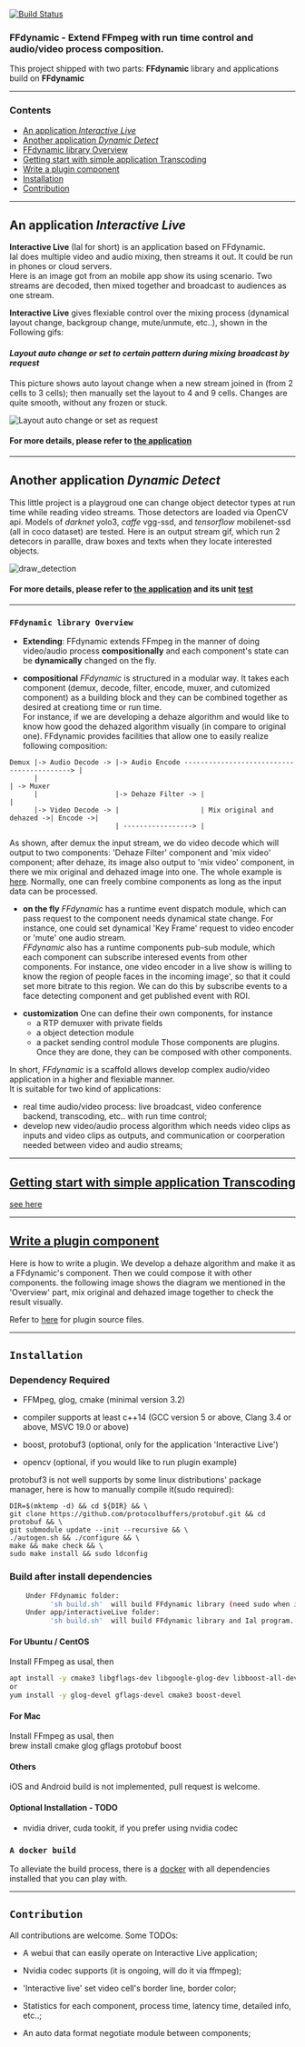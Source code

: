 [![Build Status](https://www.travis-ci.org/Xingtao/FFdynamic.svg?branch=master)](https://travis-ci.org/Xingtao/FFdynamic)

### FFdynamic - Extend FFmpeg with run time control and audio/video process composition.

This project shipped with two parts: **FFdynamic** library and applications build on **FFdynamic**

------------
### Contents
- [An application *Interactive Live*](#an-application-interactive-live)
- [Another application *Dynamic Detect*](#another-application-dynamic-detect)
- [FFdynamic library Overview](#ffdynamic-library-overview)
- [Getting start with simple application Transcoding](#getting-start-with-simple-application-transcoding)
- [Write a plugin component](#write-a-plugin-component)
- [Installation](#installation)
- [Contribution](#contribution)

-----------
## An application *Interactive Live*

**Interactive Live** (Ial for short) is an application based on FFdynamic.  
Ial does multiple video and audio mixing, then streams it out. It could be run in phones or cloud servers.  
Here is an image got from an mobile app show its using scenario. Two streams are decoded, then mixed together and broadcast to audiences as one stream.

**Interactive Live** gives flexiable control over the mixing process (dynamical layout change, backgroup change, mute/unmute, etc..), shown in the Following gifs:

#### *Layout auto change or set to certain pattern during mixing broadcast by request*
This picture shows auto layout change when a new stream joined in (from 2 cells to 3 cells); then manually set the layout to 4 and 9 cells. Changes are quite smooth, without any frozen or stuck.

![Layout auto change or set as request](asset/layoutChange.gif)

#### For more details, please refer to [the application](apps/interactiveLive/README.md)

-----------
## Another application *Dynamic Detect*

This little project is a playgroud one can change object detector types at run time while reading video streams. Those detectors are loaded via OpenCV api. Models of *darknet* yolo3, *caffe* vgg-ssd, and *tensorflow* mobilenet-ssd (all in coco dataset) are tested. Here is an output stream gif, which run 2 detecors in parallle, draw boxes and texts when they locate interested objects.

![draw_detection](asset/dynaDetect.gif)

#### For more details, please refer to [the application](apps/dynaDnnDetect/README.md) and its unit [test](modules/moduleTest/testCvDnnDetect.cpp)

-----------------

### `FFdynamic library Overview`

* **Extending**: FFdynamic extends FFmpeg in the manner of doing video/audio process **compositionally** and each component's state can be **dynamically** changed on the fly.

- **compositional**
  _FFdynamic_ is structured in a modular way. It takes each component (demux, decode, filter, encode, muxer, and cutomized component) as a building block and they can be combined together as desired at creationg time or run time.  
  For instance, if we are developing a dehaze algorithm and would like to know how good the dehazed algorithm visually (in compare to original one). FFdynamic provides facilities that allow one to easily realize following composition:

```
Demux |-> Audio Decode -> |-> Audio Encode ------------------------------------------> |
      |                                                                                | -> Muxer
      |                   |-> Dehaze Filter -> |                                       |
      |-> Video Decode -> |                    | Mix original and dehazed ->| Encode ->|
                          | -----------------> |
```
  As shown, after demux the input stream, we do video decode which will output to two components: 'Dehaze Filter' component and 'mix video' component; after dehaze, its image also output to 'mix video' component, in there we mix original and dehazed image into one. The whole example is [here](#write-a-plugin-component). 
  Normally, one can freely combine components as long as the input data can be processed.

* **on the fly**
  _FFdynamic_ has a runtime event dispatch module, which can pass request to the component needs dynamical state change. For instance, one could set dynamical 'Key Frame' request to video encoder or 'mute' one audio stream.  
  _FFdynamic_ also has a runtime components pub-sub module, which each component can subscribe interesed events from other components. For instance, one video encoder in a live show is willing to know the region of people faces in the incoming image', so that it could set more bitrate to this region. We can do this by subscribe events to a face detecting component and get published event with ROI.

- **customization**
   One can define their own components, for instance
   - a RTP demuxer with private fields
   - a object detection module
   - a packet sending control module
   Those components are plugins. Once they are done, they can be composed with other components. 

In short, *FFdynamic* is a scaffold allows develop complex audio/video application in a higher and flexiable manner.   
It is suitable for two kind of applications:
* real time audio/video process: live broadcast, video conference backend, transcoding, etc.. with run time control;
* develop new video/audio process algorithm which needs video clips as inputs and video clips as outputs, and communication or coorperation needed between video and audio streams;

-----------
## [Getting start with simple application Transcoding](#getting-start-with-simple-application-transcoding)
[see here](asset/transcode.md)

-----------
## [Write a plugin component](#write-a-plugin-component)

Here is how to write a plugin. We develop a dehaze algorithm and make it as a FFdynamic's component. Then we could compose it with other components. the following image shows the diagram we mentioned in the 'Overview' part, mix original and dehazed image together to check the result visually.

Refer to [here](examplePlugin/README.md) for plugin source files.

-----------
## `Installation`

### Dependency Required
* FFMpeg, glog, cmake (minimal version 3.2)
- compiler supports at least c++14 (GCC version 5 or above, Clang 3.4 or above, MSVC 19.0 or above)
* boost, protobuf3 (optional, only for the application 'Interactive Live')
- opencv (optional, if you would like to run plugin example)

protobuf3 is not well supports by some linux distributions' package manager, here is how to manually compile it(sudo required):
```
DIR=$(mktemp -d) && cd ${DIR} && \
git clone https://github.com/protocolbuffers/protobuf.git && cd protobuf && \
git submodule update --init --recursive && \
./autogen.sh && ./configure && \
make && make check && \
sudo make install && sudo ldconfig
```

### Build after install dependencies

``` sh
    Under FFdynamic folder: 
          'sh build.sh'  will build FFdynamic library (need sudo when install)
    Under app/interactiveLive folder: 
          'sh build.sh'  will build FFdynamic library and Ial program.
```

#### For Ubuntu / CentOS
Install FFmpeg as usal, then  

``` sh
apt install -y cmake3 libgflags-dev libgoogle-glog-dev libboost-all-dev
or 
yum install -y glog-devel gflags-devel cmake3 boost-devel  
```

#### For Mac
Install FFmpeg as usal, then  
brew install cmake glog gflags protobuf boost 

#### Others 
iOS and Android build is not implemented, pull request is welcome.

#### Optional Installation - TODO
* nvidia driver, cuda tookit, if you prefer using nvidia codec

### `A docker build`
To alleviate the build process, there is a [docker](tools/dockerlize/README.md) with all dependencies installed that you can play with.

-----------------
## `Contribution`

All contributions are welcome. Some TODOs:

- A webui that can easily operate on Interactive Live application;
* Nvidia codec supports (it is ongoing, will do it via ffmpeg);
- 'Interactive live' set video cell's border line, border color;
* Statistics for each component, process time, latency time, detailed info, etc..;
- An auto data format negotiate module between components;
